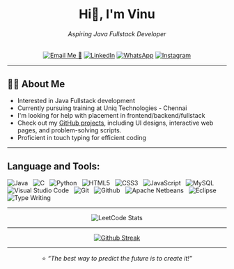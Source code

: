 <div align= "center">
  <h1>Hi👋, I'm Vinu</h1>
  <h6>Aspiring Java Fullstack Developer</h6>
  
  [![Email Me 📧](https://img.shields.io/badge/Email-D14836?style=flat&logo=gmail&logoColor=white)](mailto:vinu882368@gmail.com)
  [![LinkedIn](https://img.shields.io/badge/LinkedIn-0077B5?style=flat&logo=linkedin&logoColor=white)](https://www.linkedin.com/in/vinu-vinu/)
  [![WhatsApp](https://img.shields.io/badge/WhatsApp-25D366?style=flat&logo=whatsapp&logoColor=white)](https://wa.me/9500882368)
  [![Instagram](https://img.shields.io/badge/Instagram-E4405F?style=flat&logo=instagram&logoColor=white)](https://instagram.com/vinu_v_ofcl/)

</div>

--- 

## 👨‍🎓 About Me
- Interested in Java Fullstack development
- Currently pursuing training at Uniq Technologies - Chennai
- I'm looking for help with placement in frontend/backend/fullstack
- Check out my [GitHub projects](https://github.com/Vinu-AD), including UI designs, interactive web pages, and problem-solving scripts.
- Proficient in touch typing for efficient coding

---

## Language and Tools:
<div>
  <img src="https://img.icons8.com/color/48/java-coffee-cup-logo--v1.png" alt="Java" title="Java">&nbsp;&nbsp;
  <img src="https://img.icons8.com/color/48/c-programming.png" alt="C" title="C">&nbsp;&nbsp;
  <img src="https://img.icons8.com/fluency/50/python.png" alt="Python" title="Python">&nbsp;&nbsp;
  <img src="https://img.icons8.com/color/48/html-5--v1.png" alt="HTML5" title="HTML5">&nbsp;&nbsp;
  <img src="https://img.icons8.com/color/48/css3.png" alt="CSS3" title="CSS3">&nbsp;&nbsp;
  <img src="https://img.icons8.com/color/48/javascript.png" alt="JavaScript" title="JavaScript">&nbsp;&nbsp;
  <img src="https://img.icons8.com/color/48/mysql-logo.png" alt="MySQL" title="MySQL">&nbsp;&nbsp;
  <img src="https://img.icons8.com/fluency/50/visual-studio-code-2019.png" alt="Visual Studio Code" title="Visual Studio Code">&nbsp;&nbsp;
  <img src="https://img.icons8.com/color/48/git.png" alt="Git" title="Git">&nbsp;&nbsp;
  <img src="https://img.icons8.com/ios-glyphs/60/github.png" alt="Github" title="Github">&nbsp;&nbsp;
  <img src="https://img.icons8.com/color/48/apache-netbeans.png" alt="Apache Netbeans" title="Apache Netbeans">&nbsp;&nbsp;
  <img src="https://img.icons8.com/?size=100&id=w1uD6vtDitjr&format=png&color=ffffff" alt="Eclipse" title="Eclipse">&nbsp;&nbsp;
  <img src="https://img.icons8.com/color/48/typewriter-with-tablet.png" alt="Type Writing" title="Type Writing">&nbsp;&nbsp;
</div>

--- 
<div align="center">
  
  ![LeetCode Stats](https://leetcard.jacoblin.cool/vinu-ad?theme=light&font=Cambo&ext=heatmap)

  --- 

  [![Github Streak](https://github-readme-activity-graph.vercel.app/graph?username=Vinu-AD&bg_color=000000&color=ffffff&line=27dd5e&point=9e8f8f&area=true&hide_border=true)](https://github.com/ashutosh00710/github-readme-activity-graph)

  ---
  ⭐️ *“The best way to predict the future is to create it!”*  
</div>
